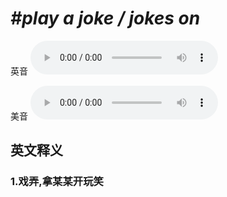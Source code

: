 # ***\#play a joke / jokes on*** 
英音
<audio src="./media/play a joke on,play jokes on1_AAC.aac" controls="controls"></audio>

美音
<audio src="./media/play a joke on,play jokes on2_AAC.aac" controls="controls"></audio>



  

英文释义
---
### 1.**戏弄,拿某某开玩笑**  


